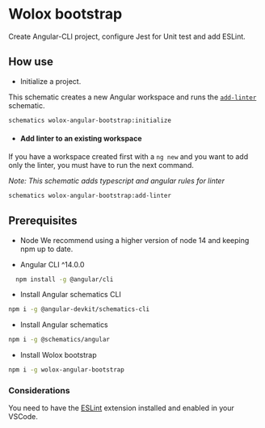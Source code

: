 # Wolox bootstrap

Create Angular-CLI project, configure Jest for Unit test and add ESLint.


## How use 

- Initialize a project.

This schematic creates a new Angular workspace and runs the [`add-linter`](#add-linter-to-an-existing-workspace) schematic.

```bash
schematics wolox-angular-bootstrap:initialize
```

- #### Add linter to an existing workspace

If you have a workspace created first with a `ng new` and you want to add only the linter, you must have to run the next command.

_Note: This schematic adds typescript and angular rules for linter_

```bash
schematics wolox-angular-bootstrap:add-linter
```

## Prerequisites 

- Node 
We recommend using a higher version of node 14 and keeping npm up to date.

- Angular CLI ^14.0.0

```bash
  npm install -g @angular/cli
```

- Install Angular schematics CLI

```bash
npm i -g @angular-devkit/schematics-cli
```

- Install Angular schematics

```bash
npm i -g @schematics/angular
```

- Install Wolox bootstrap

```bash
npm i -g wolox-angular-bootstrap
```

### **Considerations**

You need to have the [ESLint](vscode:extension/dbaeumer.vscode-eslint) extension installed and enabled in your VSCode.
